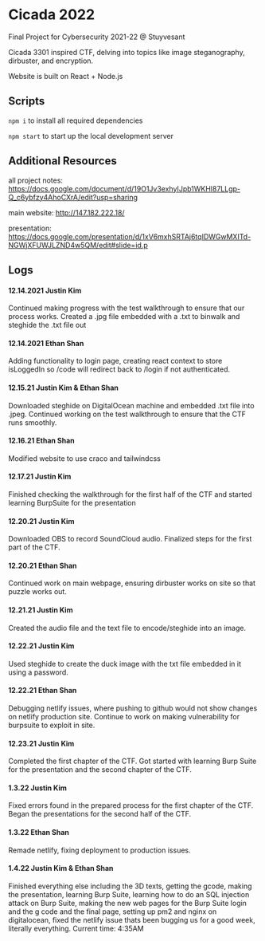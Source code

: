 # Cicada 2022
Final Project for Cybersecurity 2021-22 @ Stuyvesant

Cicada 3301 inspired CTF, delving into topics like image steganography, dirbuster, and encryption.

Website is built on React + Node.js
## Scripts
`npm i` to install all required dependencies

`npm start` to start up the local development server

## Additional Resources
all project notes:
https://docs.google.com/document/d/19O1Jv3exhyIJpb1WKHl87LLgp-Q_c6ybfzy4AhoCXrA/edit?usp=sharing

main website:
http://147.182.222.18/

presentation:
https://docs.google.com/presentation/d/1xV6mxhSRTAj6tqIDWGwMXITd-NGWjXFUWJLZND4w5QM/edit#slide=id.p

## Logs
#### 12.14.2021 Justin Kim
Continued making progress with the test walkthrough to ensure that our process works.
Created a .jpg file embedded with a .txt to binwalk and steghide the .txt file out

#### 12.14.2021 Ethan Shan
Adding functionality to login page, creating react context to store isLoggedIn so /code will redirect back to /login if not authenticated.

#### 12.15.21 Justin Kim & Ethan Shan
Downloaded steghide on DigitalOcean machine and embedded .txt file into .jpeg. Continued working on the test walkthrough to ensure that the CTF runs smoothly. 

#### 12.16.21 Ethan Shan
Modified website to use craco and tailwindcss

#### 12.17.21 Justin Kim
Finished checking the walkthrough for the first half of the CTF and started learning BurpSuite for the presentation

#### 12.20.21 Justin Kim
Downloaded OBS to record SoundCloud audio. Finalized steps for the first part of the CTF.

#### 12.20.21 Ethan Shan
Continued work on main webpage, ensuring dirbuster works on site so that puzzle works out.

#### 12.21.21 Justin Kim
Created the audio file and the text file to encode/steghide into an image.

#### 12.22.21 Justin Kim
Used steghide to create the duck image with the txt file embedded in it using a password. 

#### 12.22.21 Ethan Shan
Debugging netlify issues, where pushing to github would not show changes on netlify production site. Continue to work on making vulnerability for burpsuite to exploit in site.

#### 12.23.21 Justin Kim
Completed the first chapter of the CTF. Got started with learning Burp Suite for the presentation and the second chapter of the CTF.

#### 1.3.22 Justin Kim
Fixed errors found in the prepared process for the first chapter of the CTF. Began the presentations for the second half of the CTF. 

#### 1.3.22 Ethan Shan
Remade netlify, fixing deployment to production issues.

#### 1.4.22 Justin Kim & Ethan Shan
Finished everything else including the 3D texts, getting the gcode, making the presentation, learning Burp Suite, learning how to do an SQL injection attack on Burp Suite, making the new web pages for the Burp Suite login and the g code and the final page, setting up pm2 and nginx on digitalocean, fixed the netlify issue thats been bugging us for a good week, literally everything. Current time: 4:35AM
